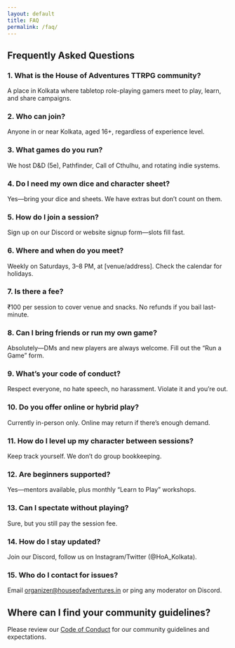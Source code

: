 ```yaml
---
layout: default
title: FAQ
permalink: /faq/
---
```

## Frequently Asked Questions

### 1. What is the House of Adventures TTRPG community?
A place in Kolkata where tabletop role-playing gamers meet to play, learn, and share campaigns.

### 2. Who can join?
Anyone in or near Kolkata, aged 16+, regardless of experience level.

### 3. What games do you run?
We host D&D (5e), Pathfinder, Call of Cthulhu, and rotating indie systems.

### 4. Do I need my own dice and character sheet?
Yes—bring your dice and sheets. We have extras but don’t count on them.

### 5. How do I join a session?
Sign up on our Discord or website signup form—slots fill fast.

### 6. Where and when do you meet?
Weekly on Saturdays, 3–8 PM, at [venue/address]. Check the calendar for holidays.

### 7. Is there a fee?
₹100 per session to cover venue and snacks. No refunds if you bail last-minute.

### 8. Can I bring friends or run my own game?
Absolutely—DMs and new players are always welcome. Fill out the “Run a Game” form.

### 9. What’s your code of conduct?
Respect everyone, no hate speech, no harassment. Violate it and you’re out.

### 10. Do you offer online or hybrid play?
Currently in-person only. Online may return if there’s enough demand.

### 11. How do I level up my character between sessions?
Keep track yourself. We don’t do group bookkeeping.

### 12. Are beginners supported?
Yes—mentors available, plus monthly “Learn to Play” workshops.

### 13. Can I spectate without playing?
Sure, but you still pay the session fee.

### 14. How do I stay updated?
Join our Discord, follow us on Instagram/Twitter (@HoA_Kolkata).

### 15. Who do I contact for issues?
Email organizer@houseofadventures.in or ping any moderator on Discord.


## Where can I find your community guidelines?
Please review our [Code of Conduct](/code-of-conduct) for our community guidelines and expectations.
